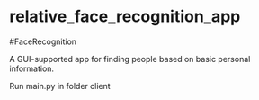# relative_face_recognition_app
#FaceRecognition

A GUI-supported app for finding people based on basic personal information.

Run main.py in folder client
